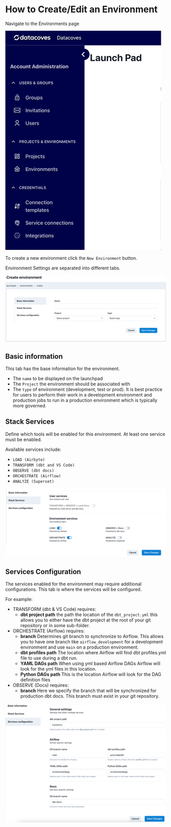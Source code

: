 # How to Create/Edit an Environment

Navigate to the Environments page

![Environments](../assets/menu_environments.gif)

To create a new environment click the `New Environment` button.

Environment Settings are separated into different tabs.

![Environments Create or Edit Page](../assets/environments_editnew_page.png)

## Basic information
This tab has the base information for the environment.

  - The `name` to be displayed on the launchpad
  - The `Project` the environment should be associated with
  - The `type` of environment (development, test or prod). It is best practice for users to perform their work in a development environment and production jobs to run in a production environment which is typically more governed.

## Stack Services
Define which tools will be enabled for this environment. At least one service must be enabled. 

Available services include:
- `LOAD (Airbyte)`
- `TRANSFORM (dbt and VS Code)`
- `OBSERVE (dbt docs)`
- `ORCHESTRATE (Airflow)`
- `ANALYZE (Superset)`

![Environments Create or Edit Stack Services](../assets/environments_editnew_stackservices.png)

## Services Configuration
The services enabled for the environment may require additional configurations. This tab is where the services will be configured. 
  
For example: 

- TRANSFORM (dbt & VS Code) requires:
  -  **dbt project path** the path the location of the `dbt_project.yml` this allows you to either have the dbt project at the root of your git repository or in some sub-folder.
- ORCHESTRATE (Airflow) requires: 
  - **branch** Determines git branch to synchronize to Airflow. This allows you to have one branch like `airflow_development` for a development environment and use `main` on a production environment.
  - **dbt profiles path** The location where Airflow will find dbt profiles.yml file to use during a dbt run.
  - **YAML DAGs path** When using yml based Airflow DAGs Airflow will look for the yml files in this location.
  - **Python DAGs path** This is the location Airflow will look for the DAG definition files
- OBSERVE (Docs) requires:
  -  **branch** Here we specify the branch that will be synchronized for production dbt docs. This branch must exist in your git repository.
  
![Environments Create or Edit Services Configuration](../assets/environments_editnew_servicesconfig.png)
